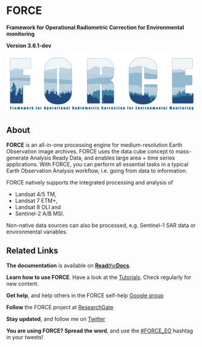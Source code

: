 # FORCE

**Framework for Operational Radiometric Correction for Environmental monitoring**

**Version 3.6.1-dev**

![FORCE Logo](/images/force.png)


## About

**FORCE** is an all-in-one processing engine for medium-resolution Earth Observation image archives. FORCE uses the data cube concept to mass-generate Analysis Ready Data, and enables large area + time series applications. With FORCE, you can perform all essential tasks in a typical Earth Observation Analysis workflow, i.e. going from data to information.

FORCE natively supports the integrated processing and analysis of

* Landsat 4/5 TM,
* Landsat 7 ETM+,
* Landsat 8 OLI and
* Sentinel-2 A/B MSI.

Non-native data sources can also be processed, e.g. Sentinel-1 SAR data or environmental variables.


## Related Links

**The documentation** is available on [**Read***the***Docs**](https://force-eo.readthedocs.io/).

**Learn how to use FORCE**. Have a look at the [Tutorials](https://force-eo.readthedocs.io/en/latest/howto/index.html). Check regularly for new content.

**Get help**, and help others in the FORCE self-help [Google group](https://groups.google.com/d/forum/force_eo)

**Follow** the FORCE project at [ResearchGate](https://www.researchgate.net/project/FORCE-Framework-for-Operational-Radiometric-Correction-for-Environmental-monitoring)

**Stay updated**, and follow me on [Twitter](https://twitter.com/d__frantz)

**You are using FORCE? Spread the word**, and use the [#FORCE_EO](https://twitter.com/search?q=%23FORCE_EO&src=recent_search_click) hashtag in your tweets!

